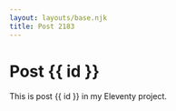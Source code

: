 ```yaml
---
layout: layouts/base.njk
title: Post 2183
---
```


# Post {{ id }}

This is post {{ id }} in my Eleventy project.
